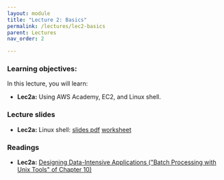 ```yaml
---
layout: module
title: "Lecture 2: Basics"
permalink: /lectures/lec2-basics
parent: Lectures
nav_order: 2

---
```


### Learning objectives:

In this lecture, you will learn:

* **Lec2a:** Using AWS Academy, EC2, and Linux shell.



### Lecture slides

* **Lec2a:** Linux shell: [slides pdf](/ds5110-cs5501-spring24/assets/docs/lec2a-shell.pdf) [worksheet](/ds5110-cs5501-spring24/assets/docs/worksheet_shell.pdf)


### Readings

* **Lec2a:** [Designing Data-Intensive Applications ("Batch Processing with Unix Tools" of Chapter 10)](https://learning.oreilly.com/library/view/designing-data-intensive-applications/9781491903063/ch10.html#sec_batch_unix)




